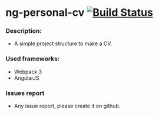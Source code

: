 # ng-personal-cv [![Build Status](https://travis-ci.org/redplane/ng-personal-cv.svg?branch=master)](https://travis-ci.org/redplane/ng-personal-cv)

### Description:
- A simple project structure to make a CV.

### Used frameworks:
- Webpack 3
- AngularJS

###  Issues report
- Any issue report, please create it on github.


